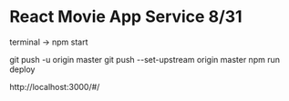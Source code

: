 # React Movie App Service 8/31

terminal -> npm start

git push -u origin master
git push --set-upstream origin master
npm run deploy

http://localhost:3000/#/
